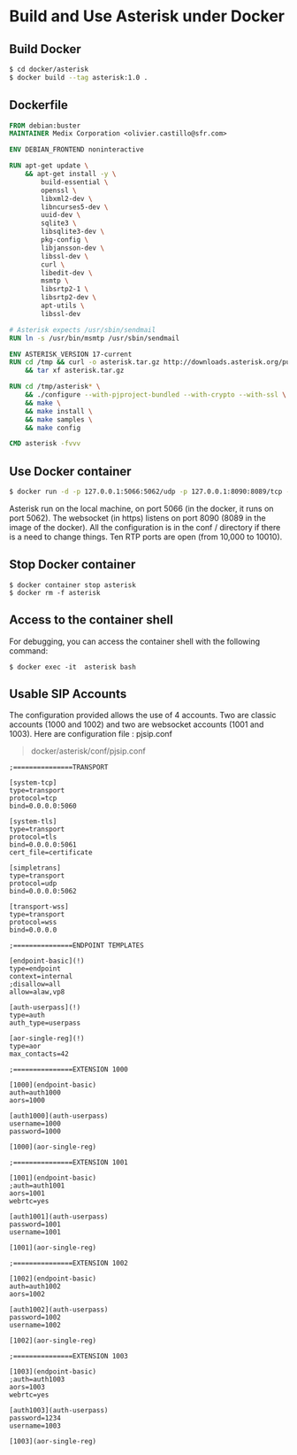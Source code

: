 # Build and Use Asterisk under Docker

## Build Docker
```bash
$ cd docker/asterisk
$ docker build --tag asterisk:1.0 .
```

## Dockerfile
```Dockerfile
FROM debian:buster
MAINTAINER Medix Corporation <olivier.castillo@sfr.com>

ENV DEBIAN_FRONTEND noninteractive

RUN apt-get update \
    && apt-get install -y \
        build-essential \
        openssl \
        libxml2-dev \
        libncurses5-dev \
        uuid-dev \
        sqlite3 \
        libsqlite3-dev \
        pkg-config \
        libjansson-dev \
        libssl-dev \
        curl \
        libedit-dev \
        msmtp \
        libsrtp2-1 \
        libsrtp2-dev \
        apt-utils \
        libssl-dev

# Asterisk expects /usr/sbin/sendmail
RUN ln -s /usr/bin/msmtp /usr/sbin/sendmail

ENV ASTERISK_VERSION 17-current
RUN cd /tmp && curl -o asterisk.tar.gz http://downloads.asterisk.org/pub/telephony/asterisk/asterisk-${ASTERISK_VERSION}.tar.gz \
    && tar xf asterisk.tar.gz

RUN cd /tmp/asterisk* \
    && ./configure --with-pjproject-bundled --with-crypto --with-ssl \
    && make \
    && make install \
    && make samples \
    && make config

CMD asterisk -fvvv
```
## Use Docker container
```bash
$ docker run -d -p 127.0.0.1:5066:5062/udp -p 127.0.0.1:8090:8089/tcp -p 127.0.0.1:10000-10010:10000-10010/udp  --name asterisk -v $(pwd)/conf:/etc/asterisk asterisk:1.0
```
  Asterisk run on the local machine, on port 5066 (in the docker, it runs on port 5062). The websocket (in https) listens on port 8090 (8089 in the image of the docker). All the configuration is in the conf / directory if there is a need to change things. Ten RTP ports are open (from 10,000 to 10010).

## Stop Docker container
```
$ docker container stop asterisk
$ docker rm -f asterisk
```

## Access to the container shell
For debugging, you can access the container shell with the following command:
```
$ docker exec -it  asterisk bash
```
## Usable SIP Accounts

The configuration provided allows the use of 4 accounts. Two are classic accounts (1000 and 1002) and two are websocket accounts (1001 and 1003).
Here are configuration file : pjsip.conf
> docker/asterisk/conf/pjsip.conf
```
;===============TRANSPORT

[system-tcp]
type=transport
protocol=tcp
bind=0.0.0.0:5060

[system-tls]
type=transport
protocol=tls
bind=0.0.0.0:5061
cert_file=certificate

[simpletrans]
type=transport
protocol=udp
bind=0.0.0.0:5062

[transport-wss]
type=transport
protocol=wss
bind=0.0.0.0

;===============ENDPOINT TEMPLATES

[endpoint-basic](!)
type=endpoint
context=internal
;disallow=all
allow=alaw,vp8

[auth-userpass](!)
type=auth
auth_type=userpass

[aor-single-reg](!)
type=aor
max_contacts=42

;===============EXTENSION 1000

[1000](endpoint-basic)
auth=auth1000
aors=1000

[auth1000](auth-userpass)
username=1000
password=1000

[1000](aor-single-reg)

;===============EXTENSION 1001

[1001](endpoint-basic)
;auth=auth1001
aors=1001
webrtc=yes

[auth1001](auth-userpass)
password=1001
username=1001

[1001](aor-single-reg)

;===============EXTENSION 1002

[1002](endpoint-basic)
auth=auth1002
aors=1002

[auth1002](auth-userpass)
password=1002
username=1002

[1002](aor-single-reg)

;===============EXTENSION 1003

[1003](endpoint-basic)
;auth=auth1003
aors=1003
webrtc=yes

[auth1003](auth-userpass)
password=1234
username=1003

[1003](aor-single-reg)
```
